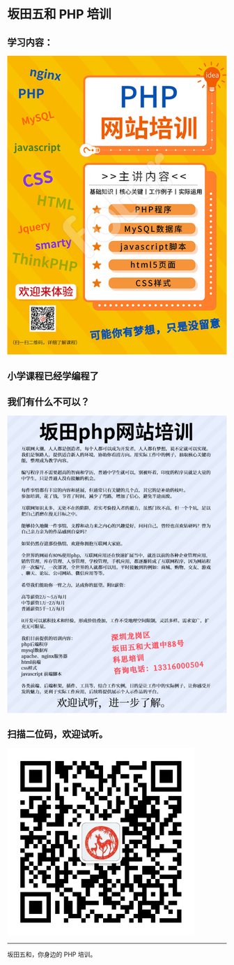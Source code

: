 # 坂田五和 PHP 培训

## 学习内容：

![Image](./php_face.jpg)

## 小学课程已经学编程了
## 我们有什么不可以？

![Image](./php_back.jpg)

## 扫描二位码，欢迎试听。

![Image](./weichat.jpg)

****

坂田五和，你身边的 PHP 培训。